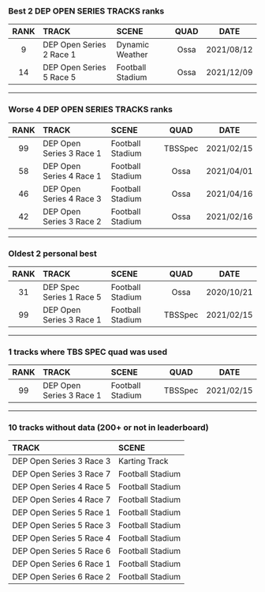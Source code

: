 ### Best 2 DEP OPEN SERIES TRACKS ranks
|RANK|TRACK|SCENE|QUAD|DATE|
|:---:|:---|:---|:---:|:---:|
|9|DEP Open Series 2 Race 1|Dynamic Weather|Ossa|2021/08/12|
|14|DEP Open Series 5 Race 5|Football Stadium|Ossa|2021/12/09|
---
### Worse 4 DEP OPEN SERIES TRACKS ranks
|RANK|TRACK|SCENE|QUAD|DATE|
|:---:|:---|:---|:---:|:---:|
|99|DEP Open Series 3 Race 1|Football Stadium|TBSSpec|2021/02/15|
|58|DEP Open Series 4 Race 1|Football Stadium|Ossa|2021/04/01|
|46|DEP Open Series 4 Race 3|Football Stadium|Ossa|2021/04/16|
|42|DEP Open Series 3 Race 2|Football Stadium|Ossa|2021/02/16|
---
### Oldest 2 personal best
|RANK|TRACK|SCENE|QUAD|DATE|
|:---:|:---|:---|:---:|:---:|
|31|DEP Spec Series 1 Race 5|Football Stadium|Ossa|2020/10/21|
|99|DEP Open Series 3 Race 1|Football Stadium|TBSSpec|2021/02/15|
---
### 1 tracks where TBS SPEC quad was used
|RANK|TRACK|SCENE|QUAD|DATE|
|:---:|:---|:---|:---:|:---:|
|99|DEP Open Series 3 Race 1|Football Stadium|TBSSpec|2021/02/15|
---
### 10 tracks without data (200+ or not in leaderboard)
|TRACK|SCENE|
|:---|:---|
|DEP Open Series 3 Race 3|Karting Track|
|DEP Open Series 3 Race 7|Football Stadium|
|DEP Open Series 4 Race 5|Football Stadium|
|DEP Open Series 4 Race 7|Football Stadium|
|DEP Open Series 5 Race 1|Football Stadium|
|DEP Open Series 5 Race 3|Football Stadium|
|DEP Open Series 5 Race 4|Football Stadium|
|DEP Open Series 5 Race 6|Football Stadium|
|DEP Open Series 6 Race 1|Football Stadium|
|DEP Open Series 6 Race 2|Football Stadium|
